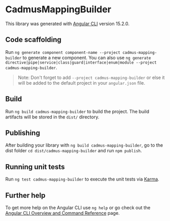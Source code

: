 # CadmusMappingBuilder

This library was generated with [Angular CLI](https://github.com/angular/angular-cli) version 15.2.0.

## Code scaffolding

Run `ng generate component component-name --project cadmus-mapping-builder` to generate a new component. You can also use `ng generate directive|pipe|service|class|guard|interface|enum|module --project cadmus-mapping-builder`.
> Note: Don't forget to add `--project cadmus-mapping-builder` or else it will be added to the default project in your `angular.json` file. 

## Build

Run `ng build cadmus-mapping-builder` to build the project. The build artifacts will be stored in the `dist/` directory.

## Publishing

After building your library with `ng build cadmus-mapping-builder`, go to the dist folder `cd dist/cadmus-mapping-builder` and run `npm publish`.

## Running unit tests

Run `ng test cadmus-mapping-builder` to execute the unit tests via [Karma](https://karma-runner.github.io).

## Further help

To get more help on the Angular CLI use `ng help` or go check out the [Angular CLI Overview and Command Reference](https://angular.io/cli) page.
